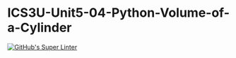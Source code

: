 # ICS3U-Unit5-04-Python-Volume-of-a-Cylinder

[![GitHub's Super Linter](https://github.com/haokai-li/ICS3U-Unit5-04-Python-Volume-of-a-Cylinder/workflows/GitHub's%20Super%20Linter/badge.svg)](https://github.com/haokai-li/ICS3U-Unit5-04-Python-Volume-of-a-Cylinder/actions)
